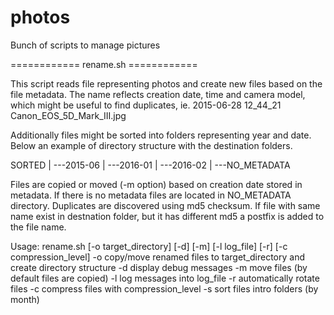# photos
Bunch of scripts to manage pictures

============ rename.sh ============

This script reads file representing photos and create new files based on the file metadata.
The name reflects creation date, time and camera model, which might be useful to find duplicates,
ie. 2015-06-28 12_44_21 Canon_EOS_5D_Mark_III.jpg

Additionally files might be sorted into folders representing year and date.
Below an example of directory structure with the destination folders.

SORTED 
|
---2015-06
|
---2016-01
|
---2016-02
|
---NO_METADATA

Files are copied or moved (-m option) based on creation date stored in metadata. If there is no metadata files are located in NO_METADATA directory.
Duplicates are discovered using md5 checksum. If file with same name exist in destnation folder, but it has different md5 a postfix is added to the file name.

Usage: rename.sh [-o target_directory] [-d] [-m] [-l log_file] [-r] [-c compression_level]
   -o   copy/move renamed files to target_directory and create directory structure
   -d   display debug messages 
   -m   move files (by default files are copied)
   -l   log messages into log_file
   -r   automatically rotate files
   -c   compress files with compression_level
   -s   sort files intro folders (by month)
